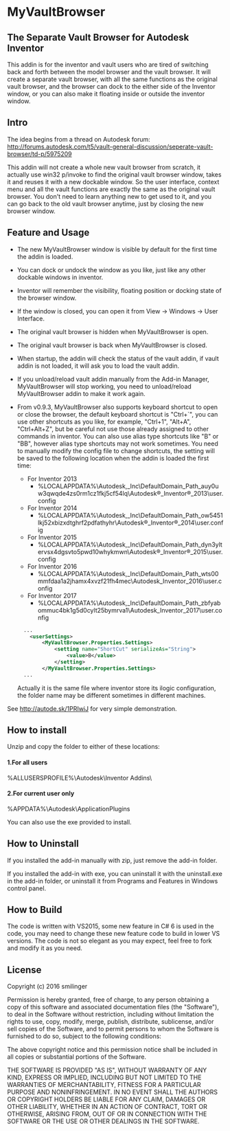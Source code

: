 # MyVaultBrowser

## The Separate Vault Browser for Autodesk Inventor
This addin is for the inventor and vault users who are tired of switching back and forth between the model browser and the vault browser. It will create a separate vault browser, with all the same functions as the original vault browser, and the browser can dock to the either side of the Inventor window, or you can also make it floating inside or outside the inventor window.

## Intro
The idea begins from a thread on Autodesk forum:
http://forums.autodesk.com/t5/vault-general-discussion/seperate-vault-browser/td-p/5975209

This addin will not create a whole new vault browser from scratch, it actually use win32 p/invoke to find the original vault browser window, takes it and reuses it with a new dockable window. So the user interface, context menu and all the vault functions are exactly the same as the original vault browser. You don't need to learn anything new to get used to it, and you can go back to the old vault browser anytime, just by closing the new browser window.

## Feature and Usage
* The new MyVaultBrowser window is visible by default for the first time the addin is loaded.
* You can dock or undock the window as you like, just like any other dockable windows in inventor.
* Inventor will remember the visibility, floating position or docking state of the browser window.
* If the window is closed, you can open it from View -> Windows -> User Interface.
* The original vault browser is hidden when MyVaultBrowser is open.
* The original vault browser is back when MyVaultBrowser is closed.
* When startup, the addin will check the status of the vault addin, if vault addin is not loaded, it will ask you to load the vault addin.
* If you unload/reload vault addin manually from the Add-in Manager, MyVaultBrowser will stop working, you need to unload/reload MyVaultBrowser addin to make it work again.
* From v0.9.3, MyVaultBrowser also supports keyboard shortcut to open or close the browser, the default keyboard shortcut is "Ctrl+`", you can use other shortcuts as you like, for example, "Ctrl+1", "Alt+A", "Ctrl+Alt+Z", but be careful not use those already assigned to other commands in inventor. You can also use alias type shortcuts like "B" or "BB", however alias type shortcuts may not work sometimes. You need to manually modify the config file to change shortcuts, the setting will be saved to the following location when the addin is loaded the first time:
  * For Inventor 2013
    * %LOCALAPPDATA%\Autodesk,_Inc\DefaultDomain_Path_auy0uw3qwqde4zs0rm1cz1fkj5cf54lq\Autodesk®_Inventor®_2013\user.config
  * For Inventor 2014
    * %LOCALAPPDATA%\Autodesk,_Inc\DefaultDomain_Path_ow5451lkj52xbizxdtghrf2pdfathyhr\Autodesk®_Inventor®_2014\user.config
  * For Inventor 2015
    * %LOCALAPPDATA%\Autodesk,_Inc\DefaultDomain_Path_dyn3yltervsx4dgsvto5pwd10whykmwn\Autodesk®_Inventor®_2015\user.config
  * For Inventor 2016
    * %LOCALAPPDATA%\Autodesk,_Inc\DefaultDomain_Path_wts00mmfdaa1a2jhamx4xvzf21fh4mec\Autodesk_Inventor_2016\user.config
  * For Inventor 2017
    * %LOCALAPPDATA%\Autodesk,_Inc\DefaultDomain_Path_zbfyabommuc4bk1g5d0cylt25bymrva1\Autodesk_Inventor_2017\user.config

  ```xml
    ...
      <userSettings>
          <MyVaultBrowser.Properties.Settings>
              <setting name="ShortCut" serializeAs="String">
                  <value>B</value>
              </setting>
          </MyVaultBrowser.Properties.Settings>
    ...
  ```
  Actually it is the same file where inventor store its ilogic configuration, the folder name may be different sometimes in different machines.

See http://autode.sk/1PRIwiJ for very simple demonstration.

## How to install
Unzip and copy the folder to either of these locations:
#### 1.For all users
%ALLUSERSPROFILE%\Autodesk\Inventor Addins\
#### 2.For current user only
%APPDATA%\Autodesk\ApplicationPlugins

You can also use the exe provided to install.

## How to Uninstall
If you installed the add-in manually with zip, just remove the add-in folder.

If you installed the add-in with exe, you can uninstall it with the uninstall.exe in the add-in folder, or uninstall it from Programs and Features in Windows control panel.

## How to Build
The code is written with VS2015, some new feature in C# 6 is used in the code, you may need to change these new feature code to build in lower VS versions. The code is not so elegant as you may expect, feel free to fork and modify it as you need.

## License
Copyright (c) 2016 smilinger

Permission is hereby granted, free of charge, to any person obtaining a copy of this software and associated documentation files (the "Software"), to deal in the Software without restriction, including without limitation the rights to use, copy, modify, merge, publish, distribute, sublicense, and/or sell copies of the Software, and to permit persons to whom the Software is furnished to do so, subject to the following conditions:

The above copyright notice and this permission notice shall be included in all copies or substantial portions of the Software.

THE SOFTWARE IS PROVIDED "AS IS", WITHOUT WARRANTY OF ANY KIND, EXPRESS OR IMPLIED, INCLUDING BUT NOT LIMITED TO THE WARRANTIES OF MERCHANTABILITY, FITNESS FOR A PARTICULAR PURPOSE AND NONINFRINGEMENT. IN NO EVENT SHALL THE AUTHORS OR COPYRIGHT HOLDERS BE LIABLE FOR ANY CLAIM, DAMAGES OR OTHER LIABILITY, WHETHER IN AN ACTION OF CONTRACT, TORT OR OTHERWISE, ARISING FROM, OUT OF OR IN CONNECTION WITH THE SOFTWARE OR THE USE OR OTHER DEALINGS IN THE SOFTWARE.

